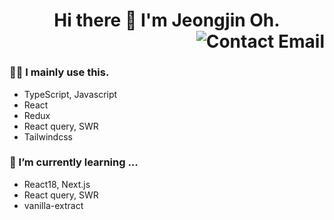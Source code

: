 <header>
  <h1>Hi there 👋  I'm Jeongjin Oh.
<!--     <img align="right"src="https://komarev.com/ghpvc/?username=ojj1123" alt="ojj1123" /> -->
  <a href="mailto:ojj991123@gmail.com">  
    <img align="right" src="http://img.shields.io/badge/-contact-9cf?style=social&amp;logo=Minutemailer&amp" alt="Contact Email">
  </a>
</h1>
<!--   <p>
    <img src="https://github-readme-stats.vercel.app/api/top-langs/?username=ojj1123&layout=compact&hide=html&langs_count=6" alt="ojj1123" width="45%" />
   <img src=https://github-readme-stats.vercel.app/api?username=ojj1123&count_private=true&show_icons=true" alt="ojj1123"  width="54%"/>
  </p> -->
</header>

### 🧑‍💻 I mainly use this.
- TypeScript, Javascript
- React
- Redux
- React query, SWR  
- Tailwindcss                                                                                                                                 
                                                                                                                                      
### 🌱 I’m currently learning ...
- React18, Next.js
- React query, SWR                                                                                                                 
- vanilla-extract                                                                                                                                
